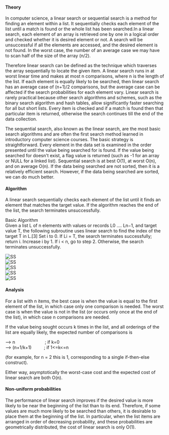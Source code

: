 #### Theory

In computer science, a linear search or sequential search is a method for finding an element within a list. It sequentially checks each element of the list until a match is found or the whole list has been searched.In a linear search, each element of an array is retrieved one by one in a logical order and checked whether it is desired element or not. A search will be unsuccessful if all the elements are accessed, and the desired element is not found. In the worst case, the number of an average case we may have to scan half of the size of the array (n/2).

Therefore linear search can be defined as the technique which traverses the array sequentially to locate the given item. A linear search runs in at worst linear time and makes at most n comparisons, where n is the length of the list. If each element is equally likely to be searched, then linear search has an average case of 
(n+1)/2 comparisons, but the average case can be affected if the search probabilities for each element vary. Linear search is rarely practical because other search algorithms and schemes, such as the binary search algorithm and hash tables, allow significantly faster searching for all but short lists.
Every item is checked and if a match is found then that particular item is returned, otherwise the search continues till the end of the data collection.<br>

The sequential search, also known as the linear search, are the most basic search algorithms and are often the first search method learned in introductory computer science courses. The basic strategy is straightforward. Every element in the data set is examined in the order presented until the value being searched for is found. If the value being searched for doesn't exist, a flag value is returned (such as -1 for an array or NULL for a linked list). Sequential search is at best O(1), at worst O(n), and on average O(n). If the data being searched are not sorted, then it is a relatively efficient search. However, if the data being searched are sorted, we can do much better.


#### Algorithm
A linear search sequentially checks each element of the list until it finds an element that matches the target value. If the algorithm reaches the end of the list, the search terminates unsuccessfully.

Basic Algorithm<br>
Given a list L of n elements with values or records L0 .... Ln−1, and target value T, the following subroutine uses linear search to find the index of the target T in L.[3]
Set i to 0.
If Li = T, the search terminates successfully; return i.
Increase i by 1.
If i < n, go to step 2. Otherwise, the search terminates unsuccessfully.

<img src="flowchart/flowchart1.jpg" alt="SS"><br>
<img src="flowchart/flowchart1.jpg" alt="SS"><br>
<img src="flowchart/flowchart1.jpg" alt="SS"><br>
<img src="flowchart/flowchart1.jpg" alt="SS"><br>
<img src="flowchart/flowchart1.jpg" alt="SS"><br>



#### Analysis
For a list with n items, the best case is when the value is equal to the first element of the list, in which case only one comparison is needed. The worst case is when the value is not in the list (or occurs only once at the end of the list), in which case n comparisons are needed.

If the value being sought occurs k times in the list, and all orderings of the list are equally likely, the expected number of comparisons is

--> n           &nbsp;&nbsp;&nbsp;&nbsp;&nbsp;&nbsp;&nbsp;&nbsp; &nbsp;&nbsp;&nbsp;&nbsp;&nbsp;&nbsp;&nbsp;&nbsp;&nbsp;&nbsp;&nbsp;&nbsp;&nbsp;&nbsp;; if k=0<br>
--> (n+1/k+1)    &nbsp;&nbsp;&nbsp;&nbsp;&nbsp;&nbsp;&nbsp;&nbsp;&nbsp;; if 1<=k<=n <br>

(for example, for n = 2 this is 1, corresponding to a single if-then-else construct).

Either way, asymptotically the worst-case cost and the expected cost of linear search are both O(n).

#### Non-uniform probabilities
The performance of linear search improves if the desired value is more likely to be near the beginning of the list than to its end. Therefore, if some values are much more likely to be searched than others, it is desirable to place them at the beginning of the list.
In particular, when the list items are arranged in order of decreasing probability, and these probabilities are geometrically distributed, the cost of linear search is only O(1).
